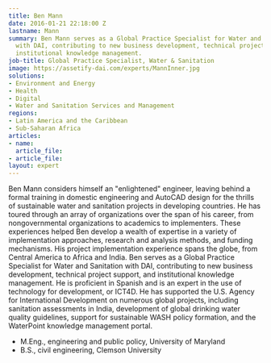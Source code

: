 ```yaml
---
title: Ben Mann
date: 2016-01-21 22:18:00 Z
lastname: Mann
summary: Ben Mann serves as a Global Practice Specialist for Water and Sanitation
  with DAI, contributing to new business development, technical project support, and
  institutional knowledge management.
job-title: Global Practice Specialist, Water & Sanitation
image: https://assetify-dai.com/experts/MannInner.jpg
solutions:
- Environment and Energy
- Health
- Digital
- Water and Sanitation Services and Management
regions:
- Latin America and the Caribbean
- Sub-Saharan Africa
articles:
- name: 
  article_file: 
- article_file: 
layout: expert
---
```


Ben Mann considers himself an "enlightened" engineer, leaving behind a formal training in domestic engineering and AutoCAD design for the thrills of sustainable water and sanitation projects in developing countries. He has toured through an array of organizations over the span of his career, from nongovernmental organizations to academics to implementers. These experiences helped Ben develop a wealth of expertise in a variety of implementation approaches, research and analysis methods, and funding mechanisms. His project implementation experience spans the globe, from Central America to Africa and India. Ben serves as a Global Practice Specialist for Water and Sanitation with DAI, contributing to new business development, technical project support, and institutional knowledge management. He is proficient in Spanish and is an expert in the use of technology for development, or ICT4D. He has supported the U.S. Agency for International Development on numerous global projects, including sanitation assessments in India, development of global drinking water quality guidelines, support for sustainable WASH policy formation, and the WaterPoint knowledge management portal.

* M.Eng., engineering and public policy, University of Maryland
* B.S., civil engineering, Clemson University
